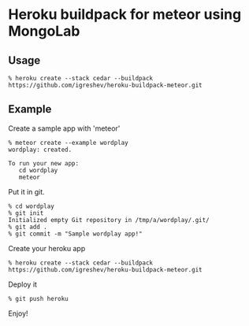 # Heroku buildpack for meteor using MongoLab

## Usage

```
% heroku create --stack cedar --buildpack https://github.com/igreshev/heroku-buildpack-meteor.git
```

## Example

Create a sample app with 'meteor'

```
% meteor create --example wordplay
wordplay: created.

To run your new app:
   cd wordplay
   meteor
```

Put it in git.

```
% cd wordplay
% git init
Initialized empty Git repository in /tmp/a/wordplay/.git/
% git add .
% git commit -m "Sample wordplay app!"
```

Create your heroku app

```
% heroku create --stack cedar --buildpack https://github.com/igreshev/heroku-buildpack-meteor.git
```

Deploy it

```
% git push heroku
```

Enjoy!
